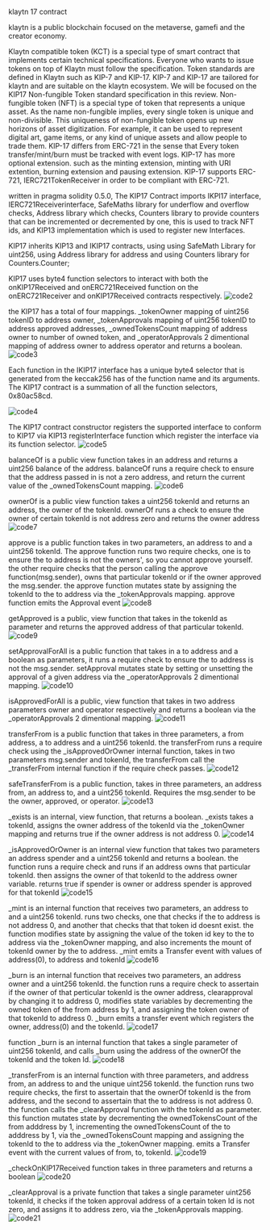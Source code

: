 klaytn 17 contract

klaytn is a public blockchain focused on the metaverse, gamefi and the creator economy.

Klaytn compatible token (KCT) is a special type of smart contract that implements certain technical specifications. Everyone 
who wants to issue tokens on top of Klaytn must follow the specification. Token standards are defined in Klaytn such as KIP-7 and KIP-17.
KIP-7 and KIP-17 are tailored for klaytn and are suitable on the klaytn ecosystem.
We will be focused on the KIP17 Non-fungible Token standard  specification in this review.
Non-fungible token (NFT) is a special type of token that represents a unique asset. As the name non-fungible implies, every single token is unique and non-divisible. This uniqueness of non-fungible token opens up new horizons of asset digitization. For example, it can be used to represent digital art, game items, or any kind of unique assets and allow people to trade them.
KIP-17 differs from ERC-721 in the sense that Every token transfer/mint/burn must be tracked with event logs. 
KIP-17 has more optional extension. such as the minting extension, minting with URI extention, burning extension and pausing extension.
KIP-17 supports ERC-721, IERC721TokenReceiver in order to be compliant with ERC-721.

written in pragma solidity 0.5.0,
The KIP17 Contract imports IKPI17 interface, IERC721Receiverinterface, SafeMaths library for underflow and overflow checks, Address library which checks, Counters library to provide counters that can be incremented or decremented by one, this is used to track NFT ids, and KIP13 implementation which is used to register new Interfaces.

KIP17 inherits KIP13 and IKIP17 contracts, using using SafeMath Library for uint256, using Address library for address and using Counters library for Counters.Counter;

KIP17 uses byte4 function selectors to interact with both the onKIP17Received and onERC721Received function on the onERC721Receiver and onKIP17Received contracts respectively.
![code2](https://user-images.githubusercontent.com/72661662/162277663-42752309-634c-40e6-be2d-3215eae1637a.png)


the KIP17 has a total of four mappings. 
_tokenOwner mapping of uint256 tokenID to 
address owner, _tokenApprovals mapping of uint256 tokenID to address approved addresses, _ownedTokensCount mapping of address owner to number of owned token, and _operatorApprovals 2 dimentional mapping of address owner to address operator and returns a boolean.
![code3](https://user-images.githubusercontent.com/72661662/162277720-d549125c-2b1b-4cee-85e1-03f8d6bd53fa.png)


Each function in the IKIP17 interface has a unique byte4 selector that is generated from the keccak256 has of the function name and its arguments. The KIP17 contract is a summation of all the function selectors, 0x80ac58cd.

![code4](https://user-images.githubusercontent.com/72661662/162277887-1c29783a-2c20-4882-9b61-4e6de323fcd7.png)

The KIP17 contract constructor registers the supported interface to conform to KIP17 via KIP13 registerInterface function which register the interface via its function selector.
![code5](https://user-images.githubusercontent.com/72661662/162277983-064f6295-3c24-4de2-9804-ca02608f2c65.png)

balanceOf is a public view function takes in an address and returns a uint256 balance of the address. balanceOf runs a require check to ensure that the address passed in is not a zero address, and return the current value of the _ownedTokensCount mapping. 
![code6](https://user-images.githubusercontent.com/72661662/162278033-aad3ecd6-ccbb-4668-872c-292b4dccd6a1.png)

ownerOf is a public view function takes a uint256 tokenId and returns an address, the owner of the tokenId. ownerOf runs a check to ensure the owner of certain tokenId is not address zero and returns the owner address 
![code7](https://user-images.githubusercontent.com/72661662/162278076-f03266b9-fb20-4aed-bb3d-a6cd2aa604a1.png)

approve is a public function takes in two parameters, an address to and a uint256 tokenId. The approve function runs two require checks, one is to ensure the to address is not the owners', so you cannot approve yourself. the other require checks that the person calling the approve function(msg.sender), owns that particular tokenId or if the owner approved the msg.sender. the approve function mutates state by assigning the tokenId to the to address via the _tokenApprovals mapping. approve function emits the Approval event
![code8](https://user-images.githubusercontent.com/72661662/162278115-3ac88e06-9480-49ef-a7a6-f1a6c6fa4393.png)

getApproved is a public, view function that takes in the tokenId as parameter and returns the approved address of that particular tokenId.
![code9](https://user-images.githubusercontent.com/72661662/162278146-569cfc85-5c72-4292-837f-3362cea5f648.png)

setApprovalForAll is a public function that takes in a to address and a boolean as parameters, it runs a require check to ensure the to address is not the msg.sender. setApproval mutates state by setting or unsetting the approval of a given address via the _operatorApprovals 2 dimentional mapping.
![code10](https://user-images.githubusercontent.com/72661662/162278230-888fd0a3-e284-4937-af61-09734932e5c1.png)

isApprovedForAll is a public, view function that takes in two address parameters owner and operator respectively and returns a boolean via the _operatorApprovals 2 dimentional mapping.
![code11](https://user-images.githubusercontent.com/72661662/162278271-e14a3836-bb4f-4512-b462-07d7e0a89069.png)


transferFrom is a public function that takes in three parameters, a from address, a to address and a uint256 tokenId. the transferFrom runs a require check using the _isApprovedOrOwner internal function, takes in two parameters msg.sender and tokenId, the transferFrom call the _transferFrom internal function if the require check passes.
![code12](https://user-images.githubusercontent.com/72661662/162278314-066fb78c-69bf-44dc-ae29-3383b0792f78.png)



safeTransferFrom is a public function, takes in three parameters, an address from, an address to, and a uint256 tokenId. Requires the msg.sender to be the owner, approved, or operator. 
![code13](https://user-images.githubusercontent.com/72661662/162278343-42d7dff2-2e4f-496e-972b-bffd3b3e11b3.png)


_exists is an internal, view function, that returns a boolean. _exists takes a tokenId, assigns the owner address of the tokenId via the _tokenOwner mapping and returns true if the owner address is not address 0.
![code14](https://user-images.githubusercontent.com/72661662/162278374-d0c8f74c-6da9-4473-836f-92d07be39526.png)



_isApprovedOrOwner is an internal view function that takes two parameters an address spender and a uint256 tokenId and returns a boolean. the function runs a require check and runs if 
an address owns that particular tokenId. 
then assigns the owner of that tokenId to the address owner variable.
returns true if spender is owner or address spender is approved for that tokenId
![code15](https://user-images.githubusercontent.com/72661662/162278414-66906a48-f04d-4a53-8b95-5e6503acf211.png)



_mint is an internal function that receives two parameters, an address to and a uint256 tokenId. runs two checks, one that checks if the to address is not address 0, and another that checks that that token id doesnt exist.
the function modifies state by assigning the value of the token id key to the to address via the _tokenOwner mapping, and also increments the mount of tokenId owner by the to address.
_mint emits a Transfer event with values of address(0), to address and tokenId
![code16](https://user-images.githubusercontent.com/72661662/162278461-4a4c3ea5-a3f1-4661-9d93-037f1ef30b8a.png)


_burn is an internal function that receives two parameters, an address owner and a uint256 tokenId. the function runs a require check to assertain if the owner of that perticular tokenId is the owner address, clearapproval by changing it to address 0, modifies state variables by decrementing the owned token of the from address by 1, and assigning the token owner of that tokenId to address 0.
_burn emits a transfer event which registers the owner, address(0) and the tokenId.
![code17](https://user-images.githubusercontent.com/72661662/162278508-606c2ede-d30c-434b-ad5b-77acdc5c2f06.png)


function _burn is an internal function that takes a single parameter of uint256 tokenId, and calls _burn using the address of the ownerOf the tokenId and the token Id.
![code18](https://user-images.githubusercontent.com/72661662/162278541-26aa2b85-1dd3-493d-bdb4-fefc4346f0fb.png)



_transferFrom is an internal function with three parameters, and address from, an address to and the unique uint256 tokenId. the function runs two require checks, the first to assertain that the ownerOf tokenId is the from address, and the second to assertain that the to address is not address 0. the function calls the _clearApproval function with the tokenId as parameter. this function mutates state by decrementing the ownedTokensCount of the from adddress by 1, incrementing the ownedTokensCount of the to adddress by 1, via the _ownedTokensCount mapping and assigning the tokenId to the to address via the _tokenOwner mapping. emits a Transfer event with the current values of from, to, tokenId.
![code19](https://user-images.githubusercontent.com/72661662/162278566-cbdc3b94-4563-4688-96c9-1f14a75fda19.png)



_checkOnKIP17Received function takes in three parameters and returns a boolean
![code20](https://user-images.githubusercontent.com/72661662/162278592-cfb31563-d67a-47cc-b320-b3bc55778030.png)


_clearApproval is a private function that takes a single parameter uint256 tokenId, it checks if the token approval address
of a certain token Id is not zero, and assigns it to address zero, via the _tokenApprovals mapping.
![code21](https://user-images.githubusercontent.com/72661662/162278611-e8b28359-e549-45f2-95bb-edab255132d2.png)


